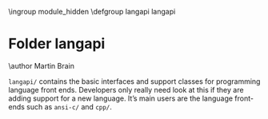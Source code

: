 \ingroup module_hidden
\defgroup langapi langapi

# Folder langapi

\author Martin Brain

`langapi/` contains the basic interfaces and support classes for programming
language front ends. Developers only really need look at this if they
are adding support for a new language. It’s main users are the
language front-ends such as `ansi-c/` and
`cpp/`.
